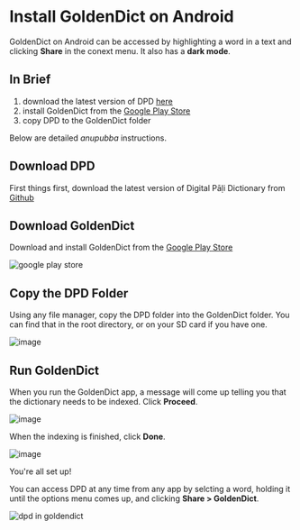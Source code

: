 # Install GoldenDict on Android

GoldenDict on Android can be accessed by highlighting a word in a text and clicking **Share** in the conext menu. It also has a **dark mode**. 

## In Brief

1. download the latest version of DPD [here](https://github.com/digitalpalidictionary/digitalpalidictionary/releases)
2. install GoldenDict from the [Google Play Store](https://play.google.com/store/apps/details?id=mobi.goldendict.android.free)
3. copy DPD to the GoldenDict folder

Below are detailed *anupubba* instructions. 

## Download DPD

First things first, download the latest version of Digital Pāḷi Dictionary from [Github](https://github.com/digitalpalidictionary/digitalpalidictionary/releases)

## Download GoldenDict

Download and install GoldenDict from the [Google Play Store](https://play.google.com/store/apps/details?id=mobi.goldendict.android.free)

![google play store](pics/android-install/google%20play%20store.jpg)

## Copy the DPD Folder

Using any file manager, copy the DPD folder into the GoldenDict folder. You can find that in the root directory, or on your SD card if you have one.

![image](pics/android-install/copy%20dpd%20to%20goldendict%20folder.jpg)

## Run GoldenDict

When you run the GoldenDict app, a message will come up telling you that the dictionary needs to be indexed. Click **Proceed**.

![image](pics/android-install/scan%20dicts.jpg)

When the indexing is finished, click **Done**.

![image](pics/android-install/scanning%20done.jpg)

You're all set up!

You can access DPD at any time from any app by selcting a word, holding it until the options menu comes up, and clicking **Share > GoldenDict**.

![dpd in goldendict](pics/android-install/dpd%20in%20goldendict.jpg)


